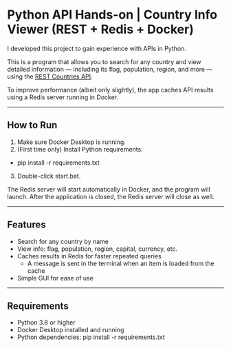 # Python API Hands-on | Country Info Viewer (REST + Redis + Docker)

I developed this project to gain experience with APIs in Python.

This is a program that allows you to search for any country and view detailed information — including its flag, population, region, and more — using the [REST Countries API](https://restcountries.com/).

To improve performance (albeit only slightly), the app caches API results using a Redis server running in Docker.

---

## How to Run
1. Make sure Docker Desktop is running.
2. (First time only) Install Python requirements:
  - pip install -r requirements.txt
3. Double-click start.bat.

The Redis server will start automatically in Docker, and the program will launch.
After the application is closed, the Redis server will close as well.

---

## Features

- Search for any country by name
- View info: flag, population, region, capital, currency, etc.
- Caches results in Redis for faster repeated queries
  -  A message is sent in the terminal when an item is loaded from the cache
- Simple GUI for ease of use

---

## Requirements

- Python 3.8 or higher
- Docker Desktop installed and running
- Python dependencies:
  pip install -r requirements.txt





